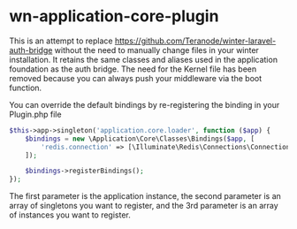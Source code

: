 # wn-application-core-plugin

This is an attempt to replace https://github.com/Teranode/winter-laravel-auth-bridge without the need to manually change files in your winter installation. It retains the same classes and aliases used in the application foundation as the auth bridge. The need for the Kernel file has been removed because you can always push your middleware via the boot function.

You can override the default bindings by re-registering the binding in your Plugin.php file

```php 
$this->app->singleton('application.core.loader', function ($app) {
    $bindings = new \Application\Core\Classes\Bindings($app, [
        'redis.connection' => [\Illuminate\Redis\Connections\Connection::class, \Illuminate\Contracts\Redis\Connection::class],
    ]);

    $bindings->registerBindings();
});
```

The first parameter is the application instance, the second parameter is an array of singletons you want to register, and the 3rd parameter is an array of instances you want to register.
